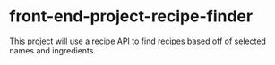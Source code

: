 # front-end-project-recipe-finder
This project will use a recipe API to find recipes based off of selected names and ingredients.
